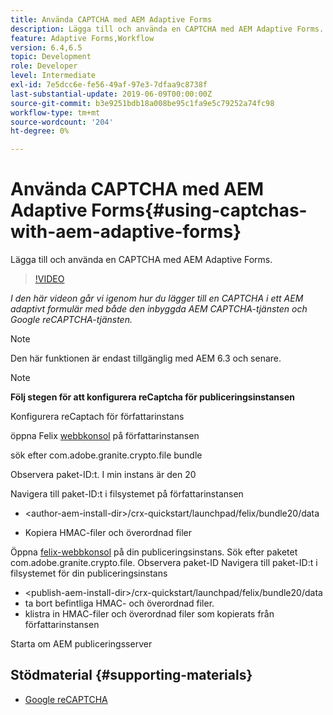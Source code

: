```yaml
---
title: Använda CAPTCHA med AEM Adaptive Forms
description: Lägga till och använda en CAPTCHA med AEM Adaptive Forms.
feature: Adaptive Forms,Workflow
version: 6.4,6.5
topic: Development
role: Developer
level: Intermediate
exl-id: 7e5dcc6e-fe56-49af-97e3-7dfaa9c8738f
last-substantial-update: 2019-06-09T00:00:00Z
source-git-commit: b3e9251bdb18a008be95c1fa9e5c79252a74fc98
workflow-type: tm+mt
source-wordcount: '204'
ht-degree: 0%

---
```


# Använda CAPTCHA med AEM Adaptive Forms{#using-captchas-with-aem-adaptive-forms}

Lägga till och använda en CAPTCHA med AEM Adaptive Forms.

>[!VIDEO](https://video.tv.adobe.com/v/18336?quality=12&learn=on)

*I den här videon går vi igenom hur du lägger till en CAPTCHA i ett AEM adaptivt formulär med både den inbyggda AEM CAPTCHA-tjänsten och Google reCAPTCHA-tjänsten.*

>[!NOTE]
>
>Den här funktionen är endast tillgänglig med AEM 6.3 och senare.

>[!NOTE]
>
>**Följ stegen för att konfigurera reCaptcha för publiceringsinstansen**
>
>Konfigurera reCaptach för författarinstans
>
>öppna Felix [webbkonsol](http://localhost:4502/system/console/bundles) på författarinstansen
>
>sök efter com.adobe.granite.crypto.file bundle
>
>Observera paket-ID:t. I min instans är den 20
>
>Navigera till paket-ID:t i filsystemet på författarinstansen
>
>* &lt;author-aem-install-dir>/crx-quickstart/launchpad/felix/bundle20/data
* Kopiera HMAC-filer och överordnad filer
>
Öppna [felix-webbkonsol](http://localhost:4502/system/console/bundles) på din publiceringsinstans. Sök efter paketet com.adobe.granite.crypto.file. Observera paket-ID
Navigera till paket-ID:t i filsystemet för din publiceringsinstans
* &lt;publish-aem-install-dir>/crx-quickstart/launchpad/felix/bundle20/data
* ta bort befintliga HMAC- och överordnad filer.
* klistra in HMAC-filer och överordnad filer som kopierats från författarinstansen
>
Starta om AEM publiceringsserver

## Stödmaterial {#supporting-materials}

* [Google reCAPTCHA](https://www.google.com/recaptcha)
